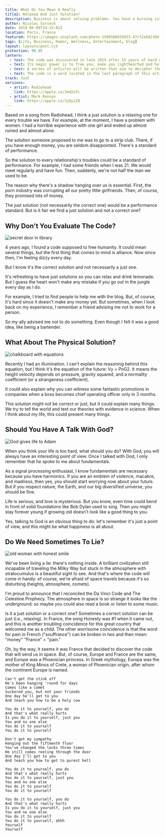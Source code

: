 ```yaml
---
title: What Do You Mean A Really
title2: Relaxed And Just Solution?
description: Business is about solving problems. You have a burning issue and someone will find a cure. So, what's the hint for humanity to become the best version of itself?
author: Nicolas Sursock
date: 2019-06-09T14:32:01Z
location: Paris, France
featured: https://images.unsplash.com/photo-1590588935033-47cf2a942394?ixlib=rb-1.2.1&ixid=MnwxMjA3fDB8MHxwaG90by1wYWdlfHx8fGVufDB8fHx8&auto=format&fit=crop
tags: [Life, Business, Humor, Wellness, Entertainment, blog]
layout: layouts/post.njk
protection: 99.95
lantern:
  - text: The code was discovered in late 2015 after 15 years of hard work and free association. It was located in a song by Serge Gainsbourg.
  - text: Its magic power is to free you, make you lighthearted and help you meditate. But it's not clear yet what else the code can do.
  - text: A series of articles will be written that aim to decipher the code. For example, it might mean that dissuasion could create a perfect society.
  - text: The code is a word located in the last paragraph of this article. Fans of Led Zeppelin will find it easily.
track: Just
versions:
  - artist: Radiohead
    link: https://apple.co/3md2ufc
  - artist: Mark Ronson
    link: https://apple.co/3yQy1ZQ
---
```


Based on a song from Radiohead, I think a just solution is a relaxing one for every trouble we have. For example, at the moment, I have a problem with women. I had a horrible experience with one girl and ended up almost ruined and almost alone.

The solution someone proposed to me was to go to a strip club. There, if you have enough money, you are seldom disappointed. There's a standard of performance.

So the solution to every relationship's troubles could be a standard of performance. For example, I had some friends when I was 21. We would meet regularly and have fun. Then, suddenly, we're not half the man we used to be.

The reason why there's a shadow hanging over us is essential. First, the porn industry was corrupting all our pretty little girlfriends. Then, of course, they promised lots of money.

The just solution (not necessarily the correct one) would be a performance standard. But is it fair we find a just solution and not a correct one?

## Why Don't You Evaluate The Code?

<aside class="md:-mr-56 md:float-right w-full md:w-2/3 md:px-8">
  <img x-intersect.once.ratio-0="$el.src = $el.dataset.src" class="rounded-lg" alt="secret door in library" data-src="https://images.unsplash.com/photo-1511075675422-c8e008f749d7?ixlib=rb-1.2.1&ixid=MnwxMjA3fDB8MHxwaG90by1wYWdlfHx8fGVufDB8fHx8&auto=format&fit=crop&q=80&w=800&h=600">
</aside>

4 years ago, I found a code supposed to free humanity. It could mean several things, but the first thing that comes to mind is alliance. Now since then, I'm feeling dizzy every day.

But I know it's the correct solution and not necessarily a just one.

It's refreshing to have just solutions so you can relax and drink lemonade. But I guess the heart won't make any mistake if you go out in the jungle every day as I do.

For example, I tried to find people to help me with the blog. But, of course, it's hard since it doesn't make any money yet. But sometimes, when I look back on my experience, I remember a friend advising me not to work for a person.

So my ally advised me not to do something. Even though I felt it was a good idea, like being a bartender.

## What About The Physical Solution?

<aside class="md:-ml-56 md:float-left w-full md:w-2/3 md:px-8">
  <img x-intersect.once.ratio-0="$el.src = $el.dataset.src" class="rounded-lg" alt="chalkboard with equations" data-src="https://images.unsplash.com/photo-1636466497217-26a8cbeaf0aa?ixlib=rb-1.2.1&ixid=MnwxMjA3fDB8MHxwaG90by1wYWdlfHx8fGVufDB8fHx8&auto=format&fit=crop&q=80&w=800&h=600">
</aside>

Recently I had an illumination. I can't explain the reasoning behind this equation, but I think it's the equation of the future: Vy = PnG2. It means the height velocity depends on pressure, gravity squared, and a normality coefficient (or a strangeness coefficient).

It could also explain why you can witness some fantastic promotions in companies when a boss becomes chief operating officer only in 3 months.

This solution might not be correct or just, but it could explain many things. We try to tell the world and test our theories with evidence in science. When I think about my life, this could present many things.

## Should You Have A Talk With God?

<aside class="md:-mr-56 md:float-right w-full md:w-2/3 md:px-8">
  <img x-intersect.once.ratio-0="$el.src = $el.dataset.src" class="rounded-lg" alt="God gives life to Adam" data-src="https://images.unsplash.com/photo-1574626647213-a5cc26f91021?ixlib=rb-1.2.1&ixid=MnwxMjA3fDB8MHxwaG90by1wYWdlfHx8fGVufDB8fHx8&auto=format&fit=crop&q=80&w=800&h=600">
</aside>

When you think your life is too hard, what should you do? With God, you will always have an interesting point of view. Once I talked with God, I only remember that he spoke to me about fundamentals.

As a signal processing enthusiast, I know fundamentals are necessary because you have harmonics. If you are an emblem of violence, macabre, and madness, then yes, you should start worrying now about your future. But if you respect nature, the Earth, and our big diversified universe, you should be fine.

Life is serious, and love is mysterious. But you know, even time could bend in front of solid foundations like Bob Dylan used to sing. Then you might stay forever young if growing old doesn't look like a good thing to you.

Yes, talking to God is an obvious thing to do: let's remember it's just a point of view, and this might be what happiness is all about.

## Do We Need Sometimes To Lie?

<aside class="md:-ml-56 md:float-left w-full md:w-2/3 md:px-8">
  <img x-intersect.once.ratio-0="$el.src = $el.dataset.src" class="rounded-lg" alt="old woman with honest smile" data-src="https://images.unsplash.com/flagged/photo-1571046423953-30c053888852?ixlib=rb-1.2.1&ixid=MnwxMjA3fDB8MHxwaG90by1wYWdlfHx8fGVufDB8fHx8&auto=format&fit=crop&q=80&w=800&h=600">
</aside>

We've been living a lie: there's nothing inside. A brilliant civilization still incapable of traveling the Milky Way but stuck in the atmosphere with stratocumulus is a beautiful sight to see. And that's where the code will come in handy: of course, we're afraid of space travels because it's so disturbing (heights, atmosphere, comets).

<template x-if="!((!$store.auth.user || ($store.auth.user && !paymentMade)) && percent > 15 && !processFinished)"><p>With a word, we will get what we came for: <span x-text="'{{ env.rosebud }}'"></span>.</p></template> I'm proud to announce that I reconciled the Da Vinci Code and The Celestine Prophecy. The atmosphere in space is so strange it looks like the underground: so maybe you could also read a book or listen to some music.

Is it a just solution or a correct one? Sometimes a correct solution can be just (i.e., relaxing). In France, the song Honesty was #1 when it came out, and this is another troubling coincidence for this great country that welcomed me as a child. The other worrisome coincidence is that the word for pain in French ("souffrance") can be broken in two and then mean: "money" "France" = "pain."

Oh, by the way, it seems it was France that decided to discover the code that will send us in space. But, of course, Europe and France are the same, and Europe was a Phoenician princess. In Greek mythology, Europa was the mother of King Minos of Crete, a woman of Phoenician origin, after whom the continent Europe is named.

```
Can't get the stink off
He's been hanging 'round for days
Comes like a comet
Suckered you, but not your friends
One day he'll get to you
And teach you how to be a holy cow

You do it to yourself, you do
And that's what really hurts
Is you do it to yourself, just you
You and no one else
You do it to yourself
You do it to yourself

Don't get my sympathy
Hanging out the fifteenth floor
You've changed the locks three times
He still comes reeling through the door
One day I'll get to you
And teach you how to get to purest hell

You do it to yourself, you do
And that's what really hurts
You do it to yourself, just you
You and no one else
You do it to yourself
You do it to yourself

You do it to yourself, you do
And that's what really hurts
Is you do it to yourself, just you
You and no one else
You do it to yourself
You do it to yourself, ahhh
Yourself
Yourself
```
